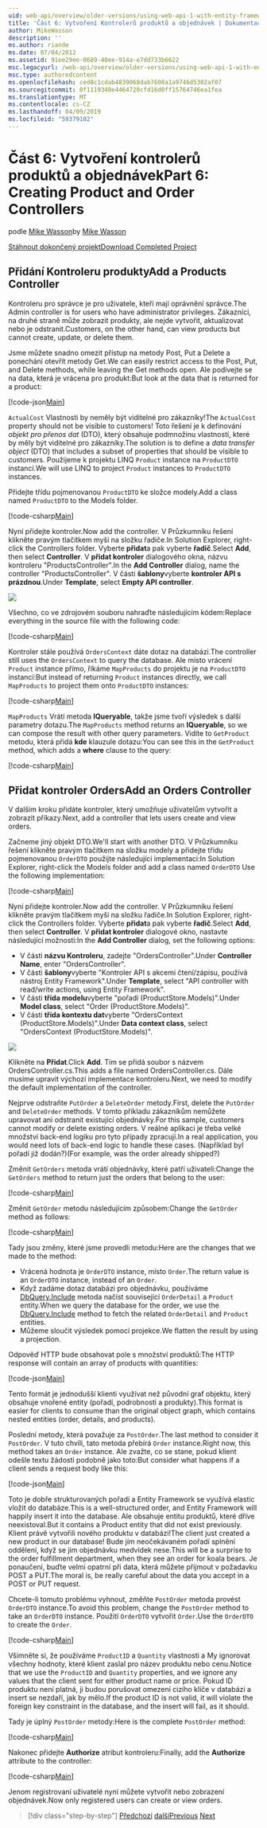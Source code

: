```yaml
---
uid: web-api/overview/older-versions/using-web-api-1-with-entity-framework-5/using-web-api-with-entity-framework-part-6
title: 'Část 6: Vytvoření Kontrolerů produktů a objednávek | Dokumentace Microsoftu'
author: MikeWasson
description: ''
ms.author: riande
ms.date: 07/04/2012
ms.assetid: 91ee29ee-0689-40ee-914a-e7dd733b6622
msc.legacyurl: /web-api/overview/older-versions/using-web-api-1-with-entity-framework-5/using-web-api-with-entity-framework-part-6
msc.type: authoredcontent
ms.openlocfilehash: ced8c1cdab4839068dab7608a1a9746d5302af07
ms.sourcegitcommit: 0f1119340e4464720cfd16d0ff15764746ea1fea
ms.translationtype: MT
ms.contentlocale: cs-CZ
ms.lasthandoff: 04/09/2019
ms.locfileid: "59379102"
---
```

# <a name="part-6-creating-product-and-order-controllers"></a><span data-ttu-id="30593-102">Část 6: Vytvoření kontrolerů produktů a objednávek</span><span class="sxs-lookup"><span data-stu-id="30593-102">Part 6: Creating Product and Order Controllers</span></span>

<span data-ttu-id="30593-103">podle [Mike Wasson](https://github.com/MikeWasson)</span><span class="sxs-lookup"><span data-stu-id="30593-103">by [Mike Wasson](https://github.com/MikeWasson)</span></span>

[<span data-ttu-id="30593-104">Stáhnout dokončený projekt</span><span class="sxs-lookup"><span data-stu-id="30593-104">Download Completed Project</span></span>](http://code.msdn.microsoft.com/ASP-NET-Web-API-with-afa30545)

## <a name="add-a-products-controller"></a><span data-ttu-id="30593-105">Přidání Kontroleru produkty</span><span class="sxs-lookup"><span data-stu-id="30593-105">Add a Products Controller</span></span>

<span data-ttu-id="30593-106">Kontroleru pro správce je pro uživatele, kteří mají oprávnění správce.</span><span class="sxs-lookup"><span data-stu-id="30593-106">The Admin controller is for users who have administrator privileges.</span></span> <span data-ttu-id="30593-107">Zákazníci, na druhé straně může zobrazit produkty, ale nejde vytvořit, aktualizovat nebo je odstranit.</span><span class="sxs-lookup"><span data-stu-id="30593-107">Customers, on the other hand, can view products but cannot create, update, or delete them.</span></span>

<span data-ttu-id="30593-108">Jsme můžete snadno omezit přístup na metody Post, Put a Delete a ponechání otevřít metody Get.</span><span class="sxs-lookup"><span data-stu-id="30593-108">We can easily restrict access to the Post, Put, and Delete methods, while leaving the Get methods open.</span></span> <span data-ttu-id="30593-109">Ale podívejte se na data, která je vrácena pro produkt:</span><span class="sxs-lookup"><span data-stu-id="30593-109">But look at the data that is returned for a product:</span></span>

[!code-json[Main](using-web-api-with-entity-framework-part-6/samples/sample1.json?highlight=1)]

<span data-ttu-id="30593-110">`ActualCost` Vlastnosti by neměly být viditelné pro zákazníky!</span><span class="sxs-lookup"><span data-stu-id="30593-110">The `ActualCost` property should not be visible to customers!</span></span> <span data-ttu-id="30593-111">Toto řešení je k definování *objekt pro přenos dat* (DTO), který obsahuje podmnožinu vlastností, které by měly být viditelné pro zákazníky.</span><span class="sxs-lookup"><span data-stu-id="30593-111">The solution is to define a *data transfer object* (DTO) that includes a subset of properties that should be visible to customers.</span></span> <span data-ttu-id="30593-112">Použijeme k projektu LINQ `Product` instance na `ProductDTO` instancí.</span><span class="sxs-lookup"><span data-stu-id="30593-112">We will use LINQ to project `Product` instances to `ProductDTO` instances.</span></span>

<span data-ttu-id="30593-113">Přidejte třídu pojmenovanou `ProductDTO` ke složce modely.</span><span class="sxs-lookup"><span data-stu-id="30593-113">Add a class named `ProductDTO` to the Models folder.</span></span>

[!code-csharp[Main](using-web-api-with-entity-framework-part-6/samples/sample2.cs)]

<span data-ttu-id="30593-114">Nyní přidejte kontroler.</span><span class="sxs-lookup"><span data-stu-id="30593-114">Now add the controller.</span></span> <span data-ttu-id="30593-115">V Průzkumníku řešení klikněte pravým tlačítkem myši na složku řadiče.</span><span class="sxs-lookup"><span data-stu-id="30593-115">In Solution Explorer, right-click the Controllers folder.</span></span> <span data-ttu-id="30593-116">Vyberte **přidat**a pak vyberte **řadič**.</span><span class="sxs-lookup"><span data-stu-id="30593-116">Select **Add**, then select **Controller**.</span></span> <span data-ttu-id="30593-117">V **přidat kontroler** dialogového okna, názvu kontroleru &quot;ProductsController&quot;.</span><span class="sxs-lookup"><span data-stu-id="30593-117">In the **Add Controller** dialog, name the controller &quot;ProductsController&quot;.</span></span> <span data-ttu-id="30593-118">V části **šablony**vyberte **kontroler API s prázdnou**.</span><span class="sxs-lookup"><span data-stu-id="30593-118">Under **Template**, select **Empty API controller**.</span></span>

![](using-web-api-with-entity-framework-part-6/_static/image1.png)

<span data-ttu-id="30593-119">Všechno, co ve zdrojovém souboru nahraďte následujícím kódem:</span><span class="sxs-lookup"><span data-stu-id="30593-119">Replace everything in the source file with the following code:</span></span>

[!code-csharp[Main](using-web-api-with-entity-framework-part-6/samples/sample3.cs)]

<span data-ttu-id="30593-120">Kontroler stále používá `OrdersContext` dáte dotaz na databázi.</span><span class="sxs-lookup"><span data-stu-id="30593-120">The controller still uses the `OrdersContext` to query the database.</span></span> <span data-ttu-id="30593-121">Ale místo vrácení `Product` instance přímo, říkáme `MapProducts` do projektu je na `ProductDTO` instancí:</span><span class="sxs-lookup"><span data-stu-id="30593-121">But instead of returning `Product` instances directly, we call `MapProducts` to project them onto `ProductDTO` instances:</span></span>

[!code-csharp[Main](using-web-api-with-entity-framework-part-6/samples/sample4.cs?highlight=1)]

<span data-ttu-id="30593-122">`MapProducts` Vrátí metoda **IQueryable**, takže jsme tvoří výsledek s další parametry dotazu.</span><span class="sxs-lookup"><span data-stu-id="30593-122">The `MapProducts` method returns an **IQueryable**, so we can compose the result with other query parameters.</span></span> <span data-ttu-id="30593-123">Vidíte to `GetProduct` metodu, která přidá **kde** klauzule dotazu:</span><span class="sxs-lookup"><span data-stu-id="30593-123">You can see this in the `GetProduct` method, which adds a **where** clause to the query:</span></span>

[!code-csharp[Main](using-web-api-with-entity-framework-part-6/samples/sample5.cs?highlight=2)]

## <a name="add-an-orders-controller"></a><span data-ttu-id="30593-124">Přidat kontroler Orders</span><span class="sxs-lookup"><span data-stu-id="30593-124">Add an Orders Controller</span></span>

<span data-ttu-id="30593-125">V dalším kroku přidáte kontroler, který umožňuje uživatelům vytvořit a zobrazit příkazy.</span><span class="sxs-lookup"><span data-stu-id="30593-125">Next, add a controller that lets users create and view orders.</span></span>

<span data-ttu-id="30593-126">Začneme jiný objekt DTO.</span><span class="sxs-lookup"><span data-stu-id="30593-126">We'll start with another DTO.</span></span> <span data-ttu-id="30593-127">V Průzkumníku řešení klikněte pravým tlačítkem na složku modely a přidejte třídu pojmenovanou `OrderDTO` použijte následující implementaci:</span><span class="sxs-lookup"><span data-stu-id="30593-127">In Solution Explorer, right-click the Models folder and add a class named `OrderDTO` Use the following implementation:</span></span>

[!code-csharp[Main](using-web-api-with-entity-framework-part-6/samples/sample6.cs)]

<span data-ttu-id="30593-128">Nyní přidejte kontroler.</span><span class="sxs-lookup"><span data-stu-id="30593-128">Now add the controller.</span></span> <span data-ttu-id="30593-129">V Průzkumníku řešení klikněte pravým tlačítkem myši na složku řadiče.</span><span class="sxs-lookup"><span data-stu-id="30593-129">In Solution Explorer, right-click the Controllers folder.</span></span> <span data-ttu-id="30593-130">Vyberte **přidat**a pak vyberte **řadič**.</span><span class="sxs-lookup"><span data-stu-id="30593-130">Select **Add**, then select **Controller**.</span></span> <span data-ttu-id="30593-131">V **přidat kontroler** dialogové okno, nastavte následující možnosti:</span><span class="sxs-lookup"><span data-stu-id="30593-131">In the **Add Controller** dialog, set the following options:</span></span>

- <span data-ttu-id="30593-132">V části **názvu Kontroleru**, zadejte "OrdersController".</span><span class="sxs-lookup"><span data-stu-id="30593-132">Under **Controller Name**, enter "OrdersController".</span></span>
- <span data-ttu-id="30593-133">V části **šablony**vyberte "Kontroler API s akcemi čtení/zápisu, používá nástroj Entity Framework".</span><span class="sxs-lookup"><span data-stu-id="30593-133">Under **Template**, select "API controller with read/write actions, using Entity Framework".</span></span>
- <span data-ttu-id="30593-134">V části **třída modelu**vyberte &quot;pořadí (ProductStore.Models)&quot;.</span><span class="sxs-lookup"><span data-stu-id="30593-134">Under **Model class**, select &quot;Order (ProductStore.Models)&quot;.</span></span>
- <span data-ttu-id="30593-135">V části **třída kontextu dat**vyberte &quot;OrdersContext (ProductStore.Models)&quot;.</span><span class="sxs-lookup"><span data-stu-id="30593-135">Under **Data context class**, select &quot;OrdersContext (ProductStore.Models)&quot;.</span></span>

![](using-web-api-with-entity-framework-part-6/_static/image2.png)

<span data-ttu-id="30593-136">Klikněte na **Přidat**.</span><span class="sxs-lookup"><span data-stu-id="30593-136">Click **Add**.</span></span> <span data-ttu-id="30593-137">Tím se přidá soubor s názvem OrdersController.cs.</span><span class="sxs-lookup"><span data-stu-id="30593-137">This adds a file named OrdersController.cs.</span></span> <span data-ttu-id="30593-138">Dále musíme upravit výchozí implementace kontroleru.</span><span class="sxs-lookup"><span data-stu-id="30593-138">Next, we need to modify the default implementation of the controller.</span></span>

<span data-ttu-id="30593-139">Nejprve odstraňte `PutOrder` a `DeleteOrder` metody.</span><span class="sxs-lookup"><span data-stu-id="30593-139">First, delete the `PutOrder` and `DeleteOrder` methods.</span></span> <span data-ttu-id="30593-140">V tomto příkladu zákazníkům nemůžete upravovat ani odstranit existující objednávky.</span><span class="sxs-lookup"><span data-stu-id="30593-140">For this sample, customers cannot modify or delete existing orders.</span></span> <span data-ttu-id="30593-141">V reálné aplikaci je třeba velké množství back-end logiku pro tyto případy zpracují.</span><span class="sxs-lookup"><span data-stu-id="30593-141">In a real application, you would need lots of back-end logic to handle these cases.</span></span> <span data-ttu-id="30593-142">(Například byl pořadí již dodán?)</span><span class="sxs-lookup"><span data-stu-id="30593-142">(For example, was the order already shipped?)</span></span>

<span data-ttu-id="30593-143">Změnit `GetOrders` metoda vrátí objednávky, které patří uživateli:</span><span class="sxs-lookup"><span data-stu-id="30593-143">Change the `GetOrders` method to return just the orders that belong to the user:</span></span>

[!code-csharp[Main](using-web-api-with-entity-framework-part-6/samples/sample7.cs)]

<span data-ttu-id="30593-144">Změnit `GetOrder` metodu následujícím způsobem:</span><span class="sxs-lookup"><span data-stu-id="30593-144">Change the `GetOrder` method as follows:</span></span>

[!code-csharp[Main](using-web-api-with-entity-framework-part-6/samples/sample8.cs)]

<span data-ttu-id="30593-145">Tady jsou změny, které jsme provedli metodu:</span><span class="sxs-lookup"><span data-stu-id="30593-145">Here are the changes that we made to the method:</span></span>

- <span data-ttu-id="30593-146">Vrácená hodnota je `OrderDTO` instance, místo `Order`.</span><span class="sxs-lookup"><span data-stu-id="30593-146">The return value is an `OrderDTO` instance, instead of an `Order`.</span></span>
- <span data-ttu-id="30593-147">Když zadáme dotaz databázi pro objednávku, používáme [DbQuery.Include](https://msdn.microsoft.com/library/gg696395) metoda načíst související `OrderDetail` a `Product` entity.</span><span class="sxs-lookup"><span data-stu-id="30593-147">When we query the database for the order, we use the [DbQuery.Include](https://msdn.microsoft.com/library/gg696395) method to fetch the related `OrderDetail` and `Product` entities.</span></span>
- <span data-ttu-id="30593-148">Můžeme sloučit výsledek pomocí projekce.</span><span class="sxs-lookup"><span data-stu-id="30593-148">We flatten the result by using a projection.</span></span>

<span data-ttu-id="30593-149">Odpověď HTTP bude obsahovat pole s množství produktů:</span><span class="sxs-lookup"><span data-stu-id="30593-149">The HTTP response will contain an array of products with quantities:</span></span>

[!code-json[Main](using-web-api-with-entity-framework-part-6/samples/sample9.json)]

<span data-ttu-id="30593-150">Tento formát je jednodušší klienti využívat než původní graf objektu, který obsahuje vnořené entity (pořadí, podrobnosti a produkty).</span><span class="sxs-lookup"><span data-stu-id="30593-150">This format is easier for clients to consume than the original object graph, which contains nested entities (order, details, and products).</span></span>

<span data-ttu-id="30593-151">Poslední metody, která považuje za `PostOrder`.</span><span class="sxs-lookup"><span data-stu-id="30593-151">The last method to consider it `PostOrder`.</span></span> <span data-ttu-id="30593-152">V tuto chvíli, tato metoda přebírá `Order` instance.</span><span class="sxs-lookup"><span data-stu-id="30593-152">Right now, this method takes an `Order` instance.</span></span> <span data-ttu-id="30593-153">Ale zvažte, co se stane, pokud klient odešle textu žádosti podobně jako toto:</span><span class="sxs-lookup"><span data-stu-id="30593-153">But consider what happens if a client sends a request body like this:</span></span>

[!code-json[Main](using-web-api-with-entity-framework-part-6/samples/sample10.json)]

<span data-ttu-id="30593-154">Toto je dobře strukturovaných pořadí a Entity Framework se využívá elastic vložit do databáze.</span><span class="sxs-lookup"><span data-stu-id="30593-154">This is a well-structured order, and Entity Framework will happily insert it into the database.</span></span> <span data-ttu-id="30593-155">Ale obsahuje entitu produktů, které dříve neexistoval.</span><span class="sxs-lookup"><span data-stu-id="30593-155">But it contains a Product entity that did not exist previously.</span></span> <span data-ttu-id="30593-156">Klient právě vytvořili nového produktu v databázi!</span><span class="sxs-lookup"><span data-stu-id="30593-156">The client just created a new product in our database!</span></span> <span data-ttu-id="30593-157">Bude jím neočekávaném pořadí splnění oddělení, když se jim objednávku medvídek nese.</span><span class="sxs-lookup"><span data-stu-id="30593-157">This will be a surprise to the order fulfillment department, when they see an order for koala bears.</span></span> <span data-ttu-id="30593-158">Je ponaučení, buďte velmi opatrní při data, která můžete přijmout v požadavku POST a PUT.</span><span class="sxs-lookup"><span data-stu-id="30593-158">The moral is, be really careful about the data you accept in a POST or PUT request.</span></span>

<span data-ttu-id="30593-159">Chcete-li tomuto problému vyhnout, změňte `PostOrder` metoda provést `OrderDTO` instance.</span><span class="sxs-lookup"><span data-stu-id="30593-159">To avoid this problem, change the `PostOrder` method to take an `OrderDTO` instance.</span></span> <span data-ttu-id="30593-160">Použití `OrderDTO` vytvořit `Order`.</span><span class="sxs-lookup"><span data-stu-id="30593-160">Use the `OrderDTO` to create the `Order`.</span></span>

[!code-csharp[Main](using-web-api-with-entity-framework-part-6/samples/sample11.cs)]

<span data-ttu-id="30593-161">Všimněte si, že používáme `ProductID` a `Quantity` vlastnosti a My ignorovat všechny hodnoty, které klient zaslal pro název produktu nebo cenu.</span><span class="sxs-lookup"><span data-stu-id="30593-161">Notice that we use the `ProductID` and `Quantity` properties, and we ignore any values that the client sent for either product name or price.</span></span> <span data-ttu-id="30593-162">Pokud ID produktu není platná, ji budou porušovat omezení cizího klíče v databázi a insert se nezdaří, jak by mělo.</span><span class="sxs-lookup"><span data-stu-id="30593-162">If the product ID is not valid, it will violate the foreign key constraint in the database, and the insert will fail, as it should.</span></span>

<span data-ttu-id="30593-163">Tady je úplný `PostOrder` metody:</span><span class="sxs-lookup"><span data-stu-id="30593-163">Here is the complete `PostOrder` method:</span></span>

[!code-csharp[Main](using-web-api-with-entity-framework-part-6/samples/sample12.cs)]

<span data-ttu-id="30593-164">Nakonec přidejte **Authorize** atribut kontroleru:</span><span class="sxs-lookup"><span data-stu-id="30593-164">Finally, add the **Authorize** attribute to the controller:</span></span>

[!code-csharp[Main](using-web-api-with-entity-framework-part-6/samples/sample13.cs)]

<span data-ttu-id="30593-165">Jenom registrovaní uživatelé nyní můžete vytvořit nebo zobrazení objednávek.</span><span class="sxs-lookup"><span data-stu-id="30593-165">Now only registered users can create or view orders.</span></span>

> [!div class="step-by-step"]
> <span data-ttu-id="30593-166">[Předchozí](using-web-api-with-entity-framework-part-5.md)
> [další](using-web-api-with-entity-framework-part-7.md)</span><span class="sxs-lookup"><span data-stu-id="30593-166">[Previous](using-web-api-with-entity-framework-part-5.md)
[Next](using-web-api-with-entity-framework-part-7.md)</span></span>
